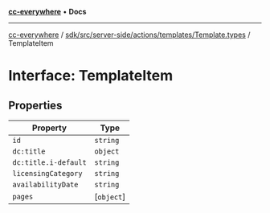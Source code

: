 [**cc-everywhere**](../../../../../../../index.md) • **Docs**

***

[cc-everywhere](../../../../../../../index.md) / [sdk/src/server-side/actions/templates/Template.types](../index.md) / TemplateItem

# Interface: TemplateItem

## Properties

| Property | Type |
| ------ | ------ |
| `id` | `string` |
| `dc:title` | `object` |
| `dc:title.i-default` | `string` |
| `licensingCategory` | `string` |
| `availabilityDate` | `string` |
| `pages` | [`object`] |
